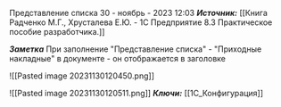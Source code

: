 
Представление списка
 30 - ноябрь - 2023  12:03 
***Источник:*** [[Книга Радченко М.Г., Хрусталева Е.Ю. - 1С Предприятие 8.3 Практическое пособие разработчика.]]

***Заметка*** 
При заполнение "Представление списка" - "Приходные накладные" в документе - он отображается в заголовке

![[Pasted image 20231130120450.png]]

![[Pasted image 20231130120511.png]]
***Ключи:*** [[1С_Конфигурация]]